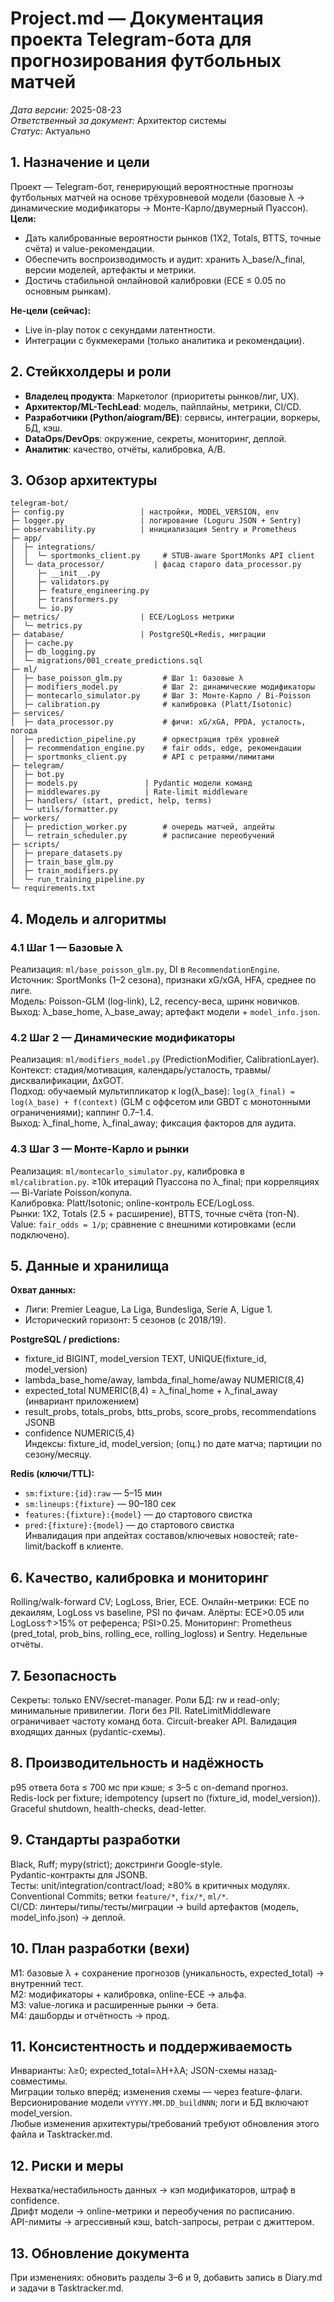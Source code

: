 # Project.md — Документация проекта Telegram-бота для прогнозирования футбольных матчей
*Дата версии:* 2025-08-23  
*Ответственный за документ:* Архитектор системы  
*Статус:* Актуально

## 1. Назначение и цели
Проект — Telegram-бот, генерирующий вероятностные прогнозы футбольных матчей на основе трёхуровневой модели (базовые λ → динамические модификаторы → Монте-Карло/двумерный Пуассон).
**Цели:**
- Дать калиброванные вероятности рынков (1X2, Totals, BTTS, точные счёта) и value-рекомендации.
- Обеспечить воспроизводимость и аудит: хранить λ_base/λ_final, версии моделей, артефакты и метрики.
- Достичь стабильной онлайновой калибровки (ECE ≤ 0.05 по основным рынкам).

**Не-цели (сейчас):**
- Live in-play поток с секундами латентности.
- Интеграции с букмекерами (только аналитика и рекомендации).

## 2. Стейкхолдеры и роли
- **Владелец продукта**: Маркетолог (приоритеты рынков/лиг, UX).
- **Архитектор/ML-TechLead**: модель, пайплайны, метрики, CI/CD.
- **Разработчики (Python/aiogram/BE)**: сервисы, интеграции, воркеры, БД, кэш.
- **DataOps/DevOps**: окружение, секреты, мониторинг, деплой.
- **Аналитик**: качество, отчёты, калибровка, A/B.

## 3. Обзор архитектуры
```
telegram-bot/
├─ config.py                 | настройки, MODEL_VERSION, env
├─ logger.py                 | логирование (Loguru JSON + Sentry)
├─ observability.py          | инициализация Sentry и Prometheus
├─ app/
│  ├─ integrations/
│  │  └─ sportmonks_client.py     # STUB-aware SportMonks API client
│  └─ data_processor/           | фасад старого data_processor.py
│     ├─ __init__.py
│     ├─ validators.py
│     ├─ feature_engineering.py
│     ├─ transformers.py
│     └─ io.py
├─ metrics/                  | ECE/LogLoss метрики
│  └─ metrics.py
├─ database/                 | PostgreSQL+Redis, миграции
│  ├─ cache.py
│  ├─ db_logging.py
│  └─ migrations/001_create_predictions.sql
├─ ml/
│  ├─ base_poisson_glm.py         # Шаг 1: базовые λ
│  ├─ modifiers_model.py          # Шаг 2: динамические модификаторы
│  ├─ montecarlo_simulator.py     # Шаг 3: Монте-Карло / Bi-Poisson
│  ├─ calibration.py              # калибровка (Platt/Isotonic)
├─ services/
│  ├─ data_processor.py           # фичи: xG/xGA, PPDA, усталость, погода
│  ├─ prediction_pipeline.py      # оркестрация трёх уровней
│  ├─ recommendation_engine.py    # fair odds, edge, рекомендации
│  ├─ sportmonks_client.py        # API с ретраями/лимитами
├─ telegram/
│  ├─ bot.py
│  ├─ models.py               | Pydantic модели команд
│  ├─ middlewares.py          | Rate-limit middleware
│  ├─ handlers/ (start, predict, help, terms)
│  └─ utils/formatter.py
├─ workers/
│  ├─ prediction_worker.py        # очередь матчей, апдейты
│  └─ retrain_scheduler.py        # расписание переобучений
├─ scripts/
│  ├─ prepare_datasets.py
│  ├─ train_base_glm.py
│  ├─ train_modifiers.py
│  └─ run_training_pipeline.py
└─ requirements.txt
```

## 4. Модель и алгоритмы
### 4.1 Шаг 1 — Базовые λ
Реализация: `ml/base_poisson_glm.py`, DI в `RecommendationEngine`.
Источник: SportMonks (1–2 сезона), признаки xG/xGA, HFA, среднее по лиге.  
Модель: Poisson-GLM (log-link), L2, recency-веса, шринк новичков.  
Выход: λ_base_home, λ_base_away; артефакт модели + `model_info.json`.

### 4.2 Шаг 2 — Динамические модификаторы
Реализация: `ml/modifiers_model.py` (PredictionModifier, CalibrationLayer).
Контекст: стадия/мотивация, календарь/усталость, травмы/дисквалификации, ΔxGOT.  
Подход: обучаемый мультипликатор к log(λ_base): `log(λ_final) = log(λ_base) + f(context)` (GLM с оффсетом или GBDT c монотонными ограничениями); каппинг 0.7–1.4.  
Выход: λ_final_home, λ_final_away; фиксация факторов для аудита.

### 4.3 Шаг 3 — Монте-Карло и рынки
Реализация: `ml/montecarlo_simulator.py`, калибровка в `ml/calibration.py`.
≥10k итераций Пуассона по λ_final; при корреляциях — Bi-Variate Poisson/копула.  
Калибровка: Platt/Isotonic; online-контроль ECE/LogLoss.  
Рынки: 1X2, Totals (2.5 + расширение), BTTS, точные счёта (топ-N).  
Value: `fair_odds = 1/p`; сравнение с внешними котировками (если подключено).

## 5. Данные и хранилища
**Охват данных:**
- Лиги: Premier League, La Liga, Bundesliga, Serie A, Ligue 1.
- Исторический горизонт: 5 сезонов (с 2018/19).

**PostgreSQL / predictions:**
- fixture_id BIGINT, model_version TEXT, UNIQUE(fixture_id, model_version)  
- lambda_base_home/away, lambda_final_home/away NUMERIC(8,4)  
- expected_total NUMERIC(8,4) = λ_final_home + λ_final_away (инвариант приложением)  
- result_probs, totals_probs, btts_probs, score_probs, recommendations JSONB  
- confidence NUMERIC(5,4)  
Индексы: fixture_id, model_version; (опц.) по дате матча; партиции по сезону/месяцу.

**Redis (ключи/TTL):**  
- `sm:fixture:{id}:raw` — 5–15 мин  
- `sm:lineups:{fixture}` — 90–180 сек  
- `features:{fixture}:{model}` — до стартового свистка  
- `pred:{fixture}:{model}` — до стартового свистка  
Инвалидация при апдейтах составов/ключевых новостей; rate-limit/backoff в клиенте.

## 6. Качество, калибровка и мониторинг
Rolling/walk-forward CV; LogLoss, Brier, ECE.
Онлайн-метрики: ECE по декаилям, LogLoss vs baseline, PSI по фичам.
Алёрты: ECE>0.05 или LogLoss↑>15% от референса; PSI>0.25.
Мониторинг: Prometheus (pred_total, prob_bins, rolling_ece, rolling_logloss) и Sentry.
Недельные отчёты.

## 7. Безопасность
Секреты: только ENV/secret-manager. Роли БД: rw и read-only; минимальные привилегии.
Логи без PII. RateLimitMiddleware ограничивает частоту команд бота. Circuit-breaker API.
Валидация входящих данных (pydantic-схемы).

## 8. Производительность и надёжность
p95 ответа бота ≤ 700 мс при кэше; ≤ 3–5 с on-demand прогноз.  
Redis-lock per fixture; idempotency (upsert по (fixture_id, model_version)).  
Graceful shutdown, health-checks, dead-letter.

## 9. Стандарты разработки
Black, Ruff; mypy(strict); докстринги Google-style.  
Pydantic-контракты для JSONB.  
Тесты: unit/integration/contract/load; ≥80% в критичных модулях.  
Conventional Commits; ветки `feature/*`, `fix/*`, `ml/*`.  
CI/CD: линтеры/типы/тесты/миграции → build артефактов (модель, model_info.json) → деплой.

## 10. План разработки (вехи)
M1: базовые λ + сохранение прогнозов (уникальность, expected_total) → внутренний тест.  
M2: модификаторы + калибровка, online-ECE → альфа.  
M3: value-логика и расширенные рынки → бета.  
M4: дашборды и отчётность → прод.

## 11. Консистентность и поддерживаемость
Инварианты: λ≥0; expected_total=λH+λA; JSON-схемы назад-совместимы.  
Миграции только вперёд; изменения схемы — через feature-флаги.  
Версионирование модели `vYYYY.MM.DD_buildNNN`; логи и БД включают model_version.  
Любые изменения архитектуры/требований требуют обновления этого файла и Tasktracker.md.

## 12. Риски и меры
Нехватка/нестабильность данных → кэп модификаторов, штраф в confidence.  
Дрифт модели → online-метрики и переобучения по расписанию.  
API-лимиты → агрессивный кэш, batch-запросы, ретраи с джиттером.

## 13. Обновление документа
При изменениях: обновить разделы 3–6 и 9, добавить запись в Diary.md и задачи в Tasktracker.md.
